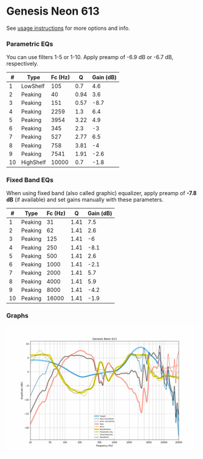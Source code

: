 # Genesis Neon 613
See [usage instructions](https://github.com/jaakkopasanen/AutoEq#usage) for more options and info.

### Parametric EQs
You can use filters 1-5 or 1-10. Apply preamp of -6.9 dB or -6.7 dB, respectively.

|   # | Type      |   Fc (Hz) |    Q |   Gain (dB) |
|-----|-----------|-----------|------|-------------|
|   1 | LowShelf  |       105 | 0.7  |         4.6 |
|   2 | Peaking   |        40 | 0.94 |         3.6 |
|   3 | Peaking   |       151 | 0.57 |        -8.7 |
|   4 | Peaking   |      2259 | 1.3  |         6.4 |
|   5 | Peaking   |      3954 | 3.22 |         4.9 |
|   6 | Peaking   |       345 | 2.3  |        -3   |
|   7 | Peaking   |       527 | 2.77 |         6.5 |
|   8 | Peaking   |       758 | 3.81 |        -4   |
|   9 | Peaking   |      7541 | 1.91 |        -2.6 |
|  10 | HighShelf |     10000 | 0.7  |        -1.8 |

### Fixed Band EQs
When using fixed band (also called graphic) equalizer, apply preamp of **-7.8 dB** (if available) and set gains manually with these parameters.

|   # | Type    |   Fc (Hz) |    Q |   Gain (dB) |
|-----|---------|-----------|------|-------------|
|   1 | Peaking |        31 | 1.41 |         7.5 |
|   2 | Peaking |        62 | 1.41 |         2.6 |
|   3 | Peaking |       125 | 1.41 |        -6   |
|   4 | Peaking |       250 | 1.41 |        -8.1 |
|   5 | Peaking |       500 | 1.41 |         2.6 |
|   6 | Peaking |      1000 | 1.41 |        -2.1 |
|   7 | Peaking |      2000 | 1.41 |         5.7 |
|   8 | Peaking |      4000 | 1.41 |         5.9 |
|   9 | Peaking |      8000 | 1.41 |        -4.2 |
|  10 | Peaking |     16000 | 1.41 |        -1.9 |

### Graphs
![](./Genesis%20Neon%20613.png)
